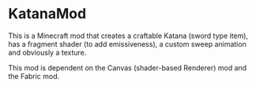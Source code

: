 # KatanaMod

This is a Minecraft mod that creates a craftable Katana (sword type item), has a fragment shader (to add emissiveness), a custom sweep animation and obviously a texture.

This mod is dependent on the Canvas (shader-based Renderer) mod and the Fabric mod.
